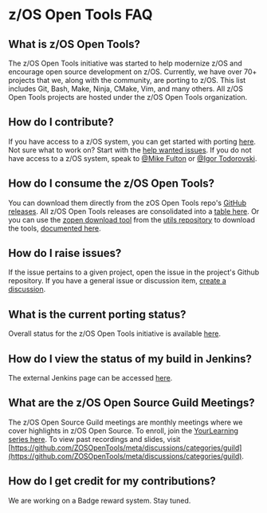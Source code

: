 # z/OS Open Tools FAQ

## What is z/OS Open Tools?
The z/OS Open Tools initiative was started to help modernize z/OS and encourage open source development on z/OS. Currently, we have over 70+ projects that we, along with the community, are porting to z/OS. This list includes Git, Bash, Make, Ninja, CMake, Vim, and many others. All z/OS Open Tools projects are hosted under the z/OS Open Tools organization.

## How do I contribute?
If you have access to a z/OS system, you can get started with porting [here](https://zosopentools.github.io/meta/contributing/). Not sure what to work on? Start with the [help wanted issues](https://github.com/ZOSOpenTools/meta/labels/help%20wanted). If you do not have access to a z/OS system, speak to [@Mike Fulton](https://github.com/MikeFultonDev) or [@Igor Todorovski](https://github.com/IgorTodorovskiIBM).

## How do I consume the z/OS Open Tools?
You can download them directly from the zOS Open Tools repo's [GitHub releases](https://github.com/ZOSOpenTools/meta/releases). All z/OS Open Tools releases are consolidated into a [table here](https://zosopentools.github.io/meta/releases/). Or you can use the [zopen download tool](https://github.com/ZOSOpenTools/utils/tree/main/zopen) from the [utils repository](https://github.com/ZOSOpenTools/utils) to download the tools, [documented here](https://zosopentools.github.io/meta/zopen/).

## How do I raise issues?
If the issue pertains to a given project, open the issue in the project's Github repository. If you have a general issue or discussion item, [create a discussion](https://github.com/ZOSOpenTools/meta/discussions).

## What is the current porting status?
Overall status for the z/OS Open Tools initiative is available [here](https://zosopentools.github.io/meta/status/).

## How do I view the status of my build in Jenkins?
The external Jenkins page can be accessed [here](https://128.168.139.253:8443/).

## What are the z/OS Open Source Guild Meetings?
The z/OS Open Source Guild meetings are monthly meetings where we cover highlights in z/OS Open Source. To enroll, join the [YourLearning series here](https://github.com/ZOSOpenTools/meta/discussions/categories/guild). To view past recordings and slides, visit [https://github.com/ZOSOpenTools/meta/discussions/categories/guild](https://github.com/ZOSOpenTools/meta/discussions/categories/guild).

## How do I get credit for my contributions?
We are working on a Badge reward system. Stay tuned.
